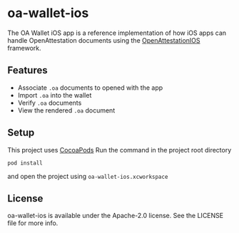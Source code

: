 # oa-wallet-ios
The OA Wallet iOS app is a reference implementation of how iOS apps can handle OpenAttestation documents using the [OpenAttestationIOS](https://github.com/Open-Attestation/open-attestation-ios) framework.

## Features

- Associate `.oa` documents to opened with the app
- Import `.oa` into the wallet
- Verify `.oa` documents
- View the rendered `.oa` document


## Setup
This project uses [CocoaPods](https://cocoapods.org/)
Run the command in the project root directory
```
pod install
``` 
and open the project using `oa-wallet-ios.xcworkspace`


## License

oa-wallet-ios is available under the Apache-2.0 license. See the LICENSE file for more info.
